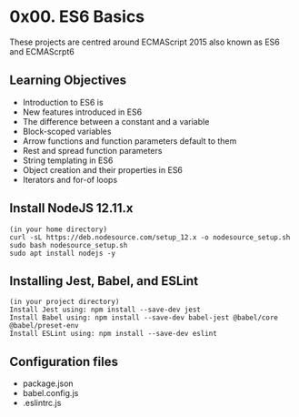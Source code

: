 # 0x00. ES6 Basics

These projects are centred around ECMAScript 2015 also known as ES6 and ECMAScrpt6

## Learning Objectives
* Introduction to ES6 is
* New features introduced in ES6
* The difference between a constant and a variable
* Block-scoped variables
* Arrow functions and function parameters default to them
* Rest and spread function parameters
* String templating in ES6
* Object creation and their properties in ES6
* Iterators and for-of loops

## Install NodeJS 12.11.x
```
(in your home directory)
curl -sL https://deb.nodesource.com/setup_12.x -o nodesource_setup.sh
sudo bash nodesource_setup.sh
sudo apt install nodejs -y
```
## Installing Jest, Babel, and ESLint
```
(in your project directory)
Install Jest using: npm install --save-dev jest
Install Babel using: npm install --save-dev babel-jest @babel/core @babel/preset-env
Install ESLint using: npm install --save-dev eslint
```

## Configuration files

* package.json
* babel.config.js
* .eslintrc.js
